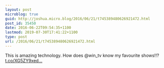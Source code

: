 ```yaml
---
layout: post
microblog: true
guid: http://joshua.micro.blog/2016/06/21/t745389480626921472.html
post_id: 35450
date: 2016-06-22T09:54:35+1100
lastmod: 2019-07-30T17:41:22+1100
type: post
url: /2016/06/21/t745389480626921472.html
---
```

This is amazing technology. How does @win_tv know my favourite shows!!? [t.co/XG5ZY9xed...](https://t.co/XG5ZY9xedw)

